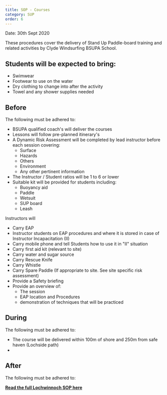 ```yaml
---
title: SOP - Courses
category: SUP
order: 6
---
```

Date: 30th Sept 2020

These procedures cover the delivery of Stand Up Paddle-board training and related activities by Clyde Windsurfing BSUPA School.

## Students will be expected to bring:
  - Swimwear
  - Footwear to use on the water
  - Dry clothing to change into after the activity
  - Towel and any shower supplies needed


## Before
The following must be adhered to:
- BSUPA qualified coach's will deliver the courses
- Lessons will follow pre-planned itinerary's
- A Dynamic Risk Assessment will be completed by lead instructor before each session covering:
  - Surface
  - Hazards
  - Others
  - Environment
  - Any other pertinent information
- The Instructor / Student ratios will be 1 to 6 or lower
- Suitable kit will be provided for students including:
  - Buoyancy aid
  - Paddle
  - Wetsuit
  - SUP board
  - Leash

Instructors will
  - Carry EAP
  - Instructor students on EAP procedures and where it is stored in case of Instructor Incapacitation (II)
  - Carry mobile phone and tell Students how to use it in "II" situation
  - Carry first aid kit (relevant to site)
  - Carry water and sugar source
  - Carry Rescue Knife
  - Carry Whistle
  - Carry Spare Paddle (If appropriate to site. See site specific risk assessment)
  - Provide a Safety briefing
  - Provide an overview of:
    - The session
    - EAP location and Procedures
    - demonstration of techniques that will be practiced



## During
The following must be adhered to:
- The course will be delivered within 100m of shore and 250m from safe haven (Lochside path)
-

## After
The following must be adhered to:



**[Read the full Lochwinnoch SOP here](/clyde/files/SOP.pdf)**
